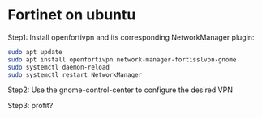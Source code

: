 # Fortinet on ubuntu

Step1: Install openfortivpn and its corresponding NetworkManager plugin:

``` sh
sudo apt update
sudo apt install openfortivpn network-manager-fortisslvpn-gnome
sudo systemctl daemon-reload
sudo systemctl restart NetworkManager
```

Step2: Use the gnome-control-center to configure the desired VPN

Step3: profit?
